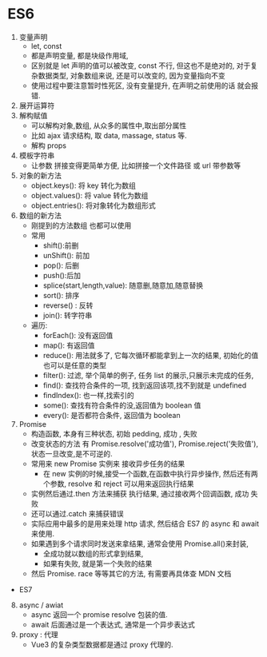 # ES6

1. 变量声明
    - let, const
    - 都是声明变量, 都是块级作用域,
    - 区别就是 let 声明的值可以被改变, const 不行, 但这也不是绝对的, 对于复杂数据类型, 对象数组来说, 还是可以改变的, 因为变量指向不变
    - 使用过程中要注意暂时性死区, 没有变量提升, 在声明之前使用的话 就会报错.
2. 展开运算符
3. 解构赋值
    - 可以解构对象,数组, 从众多的属性中,取出部分属性
    - 比如 ajax 请求结构, 取 data, massage, status 等.
    - 解构 props
4. 模板字符串
    - 让参数 拼接变得更简单方便, 比如拼接一个文件路径 或 url 带参数等
5. 对象的新方法
    - object.keys(): 将 key 转化为数组
    - object.values(): 将 value 转化为数组
    - object.entries(): 将对象转化为数组形式
6. 数组的新方法
    - 刚提到的方法数组 也都可以使用
    - 常用
        - shift():前删
        - unShift(): 前加
        - pop(): 后删
        - push():后加
        - splice(start,length,value): 随意删,随意加,随意替换
        - sort(): 排序
        - reverse() : 反转
        - join(): 转字符串
    - 遍历:
        - forEach(): 没有返回值
        - map(): 有返回值
        - reduce(): 用法就多了, 它每次循环都能拿到上一次的结果, 初始化的值也可以是任意的类型
        - filter(): 过滤, 举个简单的例子, 任务 list 的展示,只展示未完成的任务,
        - find(): 查找符合条件的一项, 找到返回该项,找不到就是 undefined
        - findIndex(): 也一样,找索引的
        - some(): 查找有符合条件的没,返回值为 boolean 值
        - every(): 是否都符合条件, 返回值为 boolean
7. Promise
    - 构造函数, 本身有三种状态, 初始 pedding, 成功 , 失败
    - 改变状态的方法 有 Promise.resolve('成功值'), Promise.reject('失败值'), 状态一旦改变,是不可逆的.
    - 常用来 new Promise 实例来 接收异步任务的结果
        - 在 new 实例的时候,接受一个函数,在函数中执行异步操作, 然后还有两个参数, resolve 和 reject 可以用来返回执行结果
    - 实例然后通过.then 方法来捕获 执行结果, 通过接收两个回调函数, 成功 失败
    - 还可以通过.catch 来捕获错误
    - 实际应用中最多的是用来处理 http 请求, 然后结合 ES7 的 async 和 await 来使用.
    - 如果遇到多个请求同时发送来拿结果, 通常会使用 Promise.all()来封装,
        - 全成功就以数组的形式拿到结果,
        - 如果有失败, 就是第一个失败的结果
    - 然后 Promise. race 等等其它的方法, 有需要再具体查 MDN 文档

-   ES7

8. async / awiat
    - async 返回一个 promise resolve 包装的值.
    - await 后面通过是一个表达式, 通常是一个异步表达式
9. proxy : 代理
    - Vue3 的复杂类型数据都是通过 proxy 代理的.
